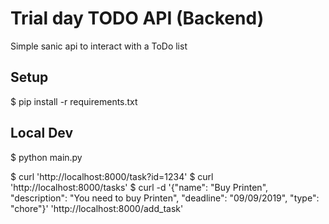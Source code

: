 # Trial day TODO API (Backend)

Simple sanic api to interact with a ToDo list

## Setup

$ pip install -r requirements.txt

## Local Dev

$ python main.py

$ curl 'http://localhost:8000/task?id=1234'
$ curl 'http://localhost:8000/tasks'
$ curl -d '{"name": "Buy Printen", "description": "You need to buy Printen", "deadline": "09/09/2019", "type": "chore"}' 'http://localhost:8000/add_task'